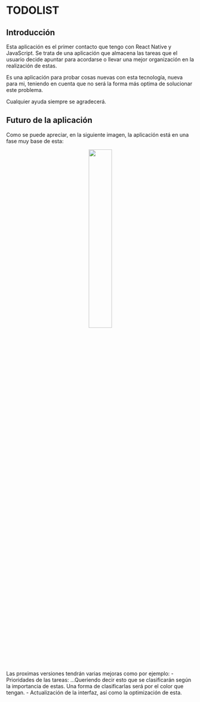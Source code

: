 # TODOLIST
## Introducción
Esta aplicación es el primer contacto que tengo con React Native y JavaScript. Se trata de una aplicación que almacena las tareas que el usuario decide apuntar para acordarse o llevar una mejor organización en la realización de estas.

Es una aplicación para probar cosas nuevas con esta tecnología, nueva para mi, teniendo en cuenta que no será la forma más optima de solucionar este problema.

Cualquier ayuda siempre se agradecerá.

## Futuro de la aplicación
Como se puede apreciar, en la siguiente imagen, la aplicación está en una fase muy base de esta:
<p align="center">
<img src="https://user-images.githubusercontent.com/94826968/150876434-1ca550cc-2aa2-44e2-a20b-c5d2a35cf2ac.jpg" width=35% height=35%/>
</p>
<br>
Las proximas versiones tendrán varias mejoras como por ejemplo:
- Prioridades de las tareas:
...Queriendo decir esto que se clasificarán según la importancia de estas. Una forma de clasificarlas será por el color que tengan.
- Actualización de la interfaz, así como la optimización de esta.